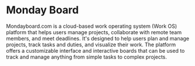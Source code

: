
# Monday Board

Mondayboard.com is a cloud-based work operating system (Work OS) platform that helps users manage projects, collaborate with remote team members, and meet deadlines. It's designed to help users plan and manage projects, track tasks and duties, and visualize their work. The platform offers a customizable interface and interactive boards that can be used to track and manage anything from simple tasks to complex projects.

